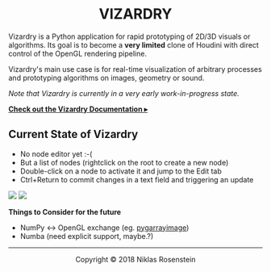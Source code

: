 <h1 align="center">VIZARDRY</h1>

Vizardry is a Python application for rapid prototyping of 2D/3D visuals or
algorithms. Its goal is to become a **very limited** clone of Houdini with
direct control of the OpenGL rendering pipeline.

Vizardry's main use case is for real-time visualization of arbitrary processes
and prototyping algorithms on images, geometry or sound.

*Note that Vizardry is currently in a very early work-in-progress state.*

[**Check out the Vizardry Documentation ▸**](docs/README.md)

## Current State of Vizardry

* No node editor yet :-(
* But a list of nodes (rightclick on the root to create a new node)
* Double-click on a node to activate it and jump to the Edit tab
* Ctrl+Return to commit changes in a text field and triggering an update

![](https://i.imgur.com/XetwLb7.png)
![](https://i.imgur.com/WeWmx3m.png)

__Things to Consider for the future__

* NumPy <-> OpenGL exchange (eg. [pygarrayimage](http://code.astraw.com/projects/motmot/pygarrayimage.html))
* Numba (need explicit support, maybe.?)

---

<p align="center">Copyright &copy; 2018 Niklas Rosenstein</p>

